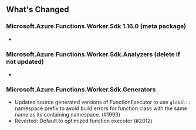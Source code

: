 ## What's Changed

<!-- Please add your release notes in the following format:
- My change description (#PR/#issue)
-->

### Microsoft.Azure.Functions.Worker.Sdk 1.16.0 (meta package)

- <entry>

### Microsoft.Azure.Functions.Worker.Sdk.Analyzers <version> (delete if not updated)

- <entry>

### Microsoft.Azure.Functions.Worker.Sdk.Generators <version>

- Updated source generated versions of FunctionExecutor to use `global::` namespace prefix to avoid build errors for function class with the same name as its containing namespace. (#1993)
- Reverted: Default to optimized function executor (#2012)
